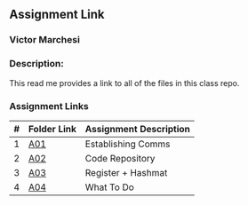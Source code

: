 ## Assignment Link
### Victor Marchesi
### Description:

This read me provides a link to all of the files in this class repo.

### Assignment Links

|  #  | Folder Link | Assignment Description |
| :-: | ----------- | ---------------------- |
|  1  | [A01](./A01) | Establishing Comms |
|  2  | [A02](./A02) | Code Repository |
|  3  | [A03](./A03) | Register + Hashmat |
|  4  | [A04](./A04) | What To Do |